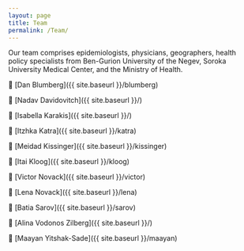 ```yaml
---
layout: page
title: Team
permalink: /Team/
---
```


Our team comprises epidemiologists, physicians, geographers, health policy specialists from Ben-Gurion University of the Negev, Soroka University Medical Center, and the Ministry of Health. 

 [Dan Blumberg]({{ site.baseurl }}/blumberg)

 [Nadav Davidovitch]({{ site.baseurl }}/)

 [Isabella Karakis]({{ site.baseurl }}/)

 [Itzhka Katra]({{ site.baseurl }}/katra)

 [Meidad Kissinger]({{ site.baseurl }}/kissinger)

 [Itai Kloog]({{ site.baseurl }}/kloog)

 [Victor Novack]({{ site.baseurl }}/victor)

 [Lena Novack]({{ site.baseurl }}/lena)

 [Batia Sarov]({{ site.baseurl }}/sarov)

 [Alina Vodonos Zilberg]({{ site.baseurl }}/)

 [Maayan Yitshak-Sade]({{ site.baseurl }}/maayan)
